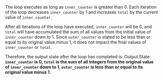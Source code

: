 The loop executes as long as `inner_counter` is greater than 0. Each iteration of the loop decreases `inner_counter` by 1 and increases `total` by the current value of `inner_counter`.

After all iterations of the loop have executed, `inner_counter` will be 0, and `total` will have accumulated the sum of all values from the initial value of `inner_counter` down to 1. Since `outer_counter` is stated to be less than or equal to its original value minus 1, it does not impact the final values of `inner_counter` or `total`.

Therefore, the output state after the loop has completed is:
Output State: **`inner_counter` is 0, `total` is the sum of all integers from the original value of `inner_counter` down to 1, `outer_counter` is less than or equal to its original value minus 1.**